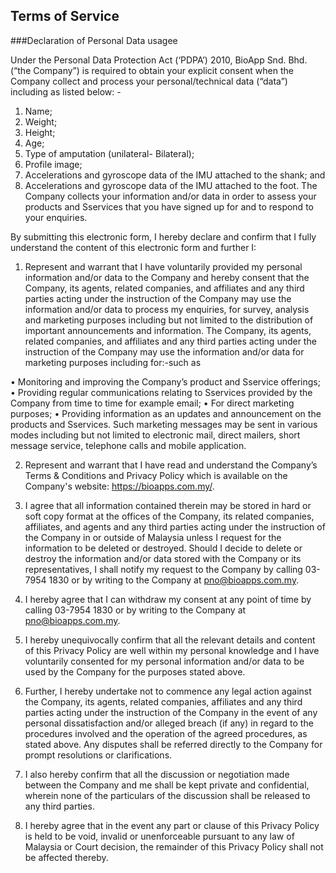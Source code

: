Terms of Service  
----------------
###Declaration of Personal Data usagee

Under the Personal Data Protection Act (‘PDPA’) 2010, BioApp Snd. Bhd. (“the Company”) is required to obtain your explicit consent when the Company collect and process your personal/technical data (“data”) including as listed below: -
1.	Name; 
2.	Weight; 
3.	Height;
4.	Age; 
5.	Type of amputation (unilateral- Bilateral); 
6.	Profile image; 
7.	Accelerations and gyroscope data of the IMU attached to the shank; and
8.	Accelerations and gyroscope data of the IMU attached to the foot.
The Company collects your information and/or data in order to assess your products and Sservices that you have signed up for and to respond to your enquiries. 

By submitting this electronic form, I hereby declare and confirm that I fully understand the content of this electronic form and further I:
1.	Represent and warrant that I have voluntarily provided my personal information and/or  data to the Company and hereby consent that the Company, its agents, related companies,  and affiliates  and any third parties acting under the instruction of the Company may use the information and/or data to process my enquiries, for survey, analysis and marketing purposes including but not limited to the distribution of important announcements and information. The Company, its agents, related companies,  and affiliates and any third parties acting under the instruction of the Company may use the information and/or data for marketing purposes including for:-such as

•	Monitoring and improving the Company’s product and Sservice offerings; 
•	Providing regular communications relating to Sservices provided by the Company from time to time for example email; 
•	For direct marketing purposes; 
•	Providing information as an updates and announcement on the products and Sservices. Such marketing messages may be sent in various modes including but not limited to electronic mail, direct mailers, short message service, telephone calls and mobile application. 

2.	Represent and warrant that I have read and understand the Company’s Terms & Conditions and Privacy Policy which is available on the Company's website: https://bioapps.com.my/. 

3.	I agree that all information contained therein may be stored in hard or soft copy format at the offices of the Company, its related companies, affiliates,  and agents and any third parties acting under the instruction of the Company in or outside of Malaysia unless I request for the information to be deleted or destroyed. Should I decide to delete or destroy the information and/or data stored with the Company or its representatives, I shall notify my request to the Company by calling 03-7954 1830 or by writing to the Company at pno@bioapps.com.my.
	 

4.	I hereby agree that I can withdraw my consent at any point of time by calling 03-7954 1830 or by writing to the Company at pno@bioapps.com.my.


5.	I hereby unequivocally confirm that all the relevant details and content of this Privacy Policy are well within my personal knowledge and I have voluntarily consented for my personal information and/or data to be used by the Company for the purposes stated above.
	
6.	Further, I hereby undertake not to commence any legal action against the Company, its agents, related companies, affiliates and any third parties acting under the instruction of the Company in the event of any personal dissatisfaction and/or alleged breach (if any) in regard to the procedures involved and the operation of the agreed procedures, as stated above. Any disputes shall be referred directly to the Company for prompt resolutions or clarifications. 
	
7.	I also hereby confirm that all the discussion or negotiation made between the Company and me shall be kept private and confidential, wherein none of the particulars of the discussion shall be released  to any third parties.
	
8.	I hereby agree that in the event any part or clause of this Privacy Policy is held to be void, invalid or unenforceable pursuant to any law of Malaysia or Court decision, the remainder of this Privacy Policy shall not be affected thereby.

